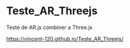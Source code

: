 # Teste_AR_Threejs
Teste de AR.js combiner a Three.js

https://vincent-120.github.io/Teste_AR_Threejs/
